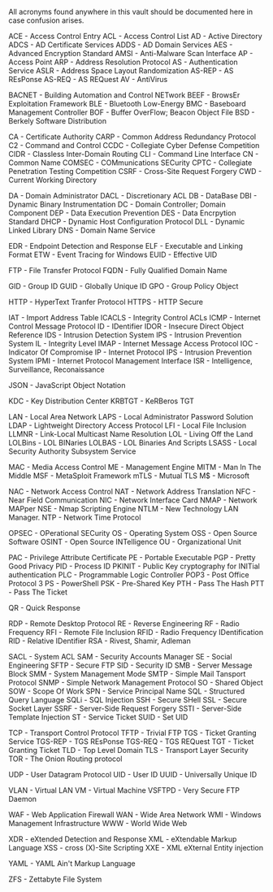 All acronyms found anywhere in this vault should be documented here in case confusion arises. 

ACE - Access Control Entry
ACL - Access Control List
AD - Active Directory
ADCS - AD Certificate Services
ADDS - AD Domain Services
AES - Advanced Encryption Standard
AMSI - Anti-Malware Scan Interface
AP - Access Point
ARP - Address Resolution Protocol
AS - Authentication Service
ASLR - Address Space Layout Randomization
AS-REP - AS REsPonse
AS-REQ - AS REQuest
AV - AntiVirus

BACNET - Building Automation and Control NETwork
BEEF - BrowsEr Exploitation Framework
BLE - Bluetooth Low-Energy
BMC - Baseboard Management Controller
BOF - Buffer OverFlow; Beacon Object File
BSD - Berkely Software Distribution

CA - Certificate Authority
CARP - Common Address Redundancy Protocol
C2 - Command and Control
CCDC - Collegiate Cyber Defense Competition
CIDR - Classless Inter-Domain Routing
CLI - Command Line Interface
CN - Common Name
COMSEC - COMmunications SECurity
CPTC - Collegiate Penetration Testing Competition
CSRF - Cross-Site Request Forgery
CWD - Current Working Directory

DA - Domain Administrator
DACL - Discretionary ACL
DB - DataBase
DBI - Dynamic Binary Instrumentation
DC - Domain Controller; Domain Component
DEP - Data Execution Prevention
DES - Data Encrpytion Standard
DHCP - Dynamic Host Configuration Protocol
DLL - Dynamic Linked Library
DNS - Domain Name Service

EDR - Endpoint Detection and Response
ELF - Executable and Linking Format
ETW - Event Tracing for Windows
EUID - Effective UID

FTP - File Transfer Protocol
FQDN - Fully Qualified Domain Name

GID - Group ID
GUID - Globally Unique ID
GPO - Group Policy Object

HTTP - HyperText Tranfer Protocol
HTTPS - HTTP Secure

IAT - Import Address Table
ICACLS - Integrity Control ACLs
ICMP - Internet Control Message Protocol
ID - IDentifier
IDOR - Insecure Direct Object Reference
IDS - Intrusion Detection System
IPS - Intrusion Prevention System
IL - Integrity Level
IMAP - Internet Message Access Protocol
IOC - Indicator Of Compromise
IP - Internet Protocol
IPS - Intrusion Prevention System
IPMI - Internet Protocol Management Interface
ISR - Intelligence, Surveillance, Reconaissance

JSON - JavaScript Object Notation

KDC - Key Distribution Center
KRBTGT - KeRBeros TGT

LAN - Local Area Network
LAPS - Local Administrator Password Solution
LDAP - Lightweight Directory Access Protocol
LFI - Local File Inclusion
LLMNR - Link-Local Multicast Name Resolution
LOL - Living Off the Land
LOLBins - LOL BINaries
LOLBAS - LOL Binaries And Scripts
LSASS - Local Security Authority Subsystem Service

MAC - Media Access Control
ME - Management Engine
MITM - Man In The Middle
MSF - MetaSploit Framework
mTLS - Mutual TLS
M$ - Microsoft

NAC - Network Access Control
NAT - Network Address Translation
NFC - Near Field Communication
NIC - Network Interface Card
NMAP - Network MAPper
NSE - Nmap Scripting Engine
NTLM - New Technology LAN Manager. 
NTP - Network Time Protocol


OPSEC - OPerational SECurity
OS - Operating System
OSS - Open Source Software
OSINT - Open Source INTelligence
OU - Organizational Unit

PAC - Privilege Attribute Certificate
PE - Portable Executable
PGP - Pretty Good Privacy
PID - Process ID
PKINIT - Public Key cryptography for INITial authentication
PLC - Programmable Logic Controller
POP3 - Post Office Protocol 3
PS - PowerShell
PSK - Pre-Shared Key
PTH - Pass The Hash
PTT - Pass The Ticket

QR - Quick Response

RDP - Remote Desktop Protocol
RE - Reverse Engineering
RF - Radio Frequency
RFI - Remote File Inclusion
RFID - Radio Frequency IDentification
RID - Relative IDentifier
RSA - Rivest, Shamir, Adleman

SACL - System ACL
SAM - Security Accounts Manager
SE - Social Engineering
SFTP - Secure FTP
SID - Security ID
SMB - Server Message Block
SMM - System Management Mode
SMTP - Simple Mail Tansport Protocol
SNMP - Simple Network Management Protocol
SO - Shared Object
SOW - Scope Of Work
SPN - Service Principal Name
SQL - Structured Query Language
SQLi - SQL Injection
SSH - Secure SHell
SSL - Secure Socket Layer
SSRF - Server-Side Request Forgery
SSTI - Server-Side Template Injection
ST - Service Ticket
SUID - Set UID

TCP - Transport Control Protocol
TFTP - Trivial FTP
TGS - Ticket Granting Service
TGS-REP - TGS REsPonse
TGS-REQ - TGS REQuest
TGT - Ticket Granting Ticket
TLD - Top Level Domain
TLS - Transport Layer Security
TOR - The Onion Routing protocol

UDP - User Datagram Protocol
UID - User ID
UUID - Universally Unique ID

VLAN - Virtual LAN
VM - Virtual Machine
VSFTPD - Very Secure FTP Daemon

WAF - Web Application Firewall
WAN - Wide Area Network
WMI - Windows Management Infrastructure
WWW - World Wide Web

XDR - eXtended Detection and Response
XML - eXtendable Markup Language
XSS - cross (X)-Site Scripting
XXE - XML eXternal Entity injection

YAML - YAML Ain't Markup Language

ZFS - Zettabyte File System
